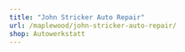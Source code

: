 ```yaml
---
title: "John Stricker Auto Repair"
url: /maplewood/john-stricker-auto-repair/
shop: Autowerkstatt
---
```

